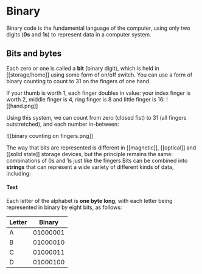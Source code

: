 # Binary
Binary code is the fundamental language of the computer, using only two digits (**0s** and **1s**) to represent data in a computer system.

## Bits and bytes
Each zero or one is called a **bit** (binary digit), which is held in [[storage/home]] using some form of on/off switch. You can use a form of binary counting to count to 31 on the fingers of one hand.

If your thumb is worth 1, each finger doubles in value: your index finger is worth 2, middle finger is 4, ring finger is 8 and little finger is 16:
![[hand.png]]

Using this system, we can count from zero (closed fist) to 31 (all fingers outstretched), and each number in-between:

![[binary counting on fingers.png]]


The way that bits are represented is different in [[magnetic]], [[optical]] and [[solid state]] storage devices, but the principle remains the same: combinations of 0s and 1s just like the fingers 
Bits can be combined into **strings** that can represent a wide variety of different kinds of data, including:

#### Text
Each letter of the alphabet is **one byte long**, with each letter being represented in binary by eight bits, as follows:

| Letter | Binary   |
|--------|----------|
| A      | 01000001 |
| B      | 01000010 |
| C      | 01000011 |
| D      | 01000100 |

